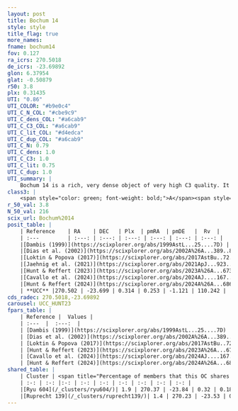 ```yaml
---
layout: post
title: Bochum 14
style: style
title_flag: true
more_names: 
fname: bochum14
fov: 0.127
ra_icrs: 270.5018
de_icrs: -23.69892
glon: 6.37954
glat: -0.50879
r50: 3.8
plx: 0.31435
UTI: "0.86"
UTI_COLOR: "#b9e0c4"
UTI_C_N_COL: "#cbe9c9"
UTI_C_dens_COL: "#a6cab9"
UTI_C_C3_COL: "#a6cab9"
UTI_C_lit_COL: "#d4edca"
UTI_C_dup_COL: "#a6cab9"
UTI_C_N: 0.79
UTI_C_dens: 1.0
UTI_C_C3: 1.0
UTI_C_lit: 0.75
UTI_C_dup: 1.0
UTI_summary: |
    Bochum 14 is a rich, very dense object of very high C3 quality. It is well-studied in the literature. This object shares a very small percentage of members with 2 later reported entries.
class3: |
    <span style="color: green; font-weight: bold;">A</span><span style="color: green; font-weight: bold;">A</span>
r_50_val: 3.8
N_50_val: 216
scix_url: Bochum%2014
posit_table: |
    | Reference    | RA    | DEC   | Plx  | pmRA  | pmDE   |  Rv  |
    | :---         | :---: | :---: | :---: | :---: | :---: | :---: |
    |[Dambis (1999)](https://scixplorer.org/abs/1999AstL...25....7D) | 270.5 | -23.7 | -- | -- | -- | -- |
    |[Dias et al. (2002)](https://scixplorer.org/abs/2002A%26A...389..871D) | 270.5 | -23.683 | -- | -1.75 | -1.63 | -- |
    |[Loktin & Popova (2017)](https://scixplorer.org/abs/2017AstBu..72..257L) | 270.495 | -23.684 | -- | -1.75 | -1.63 | -- |
    |[Jaehnig et al. (2021)](https://scixplorer.org/abs/2021ApJ...923..129J) | 270.517 | -23.698 | 0.311 | 0.251 | -1.063 | -- |
    |[Hunt & Reffert (2023)](https://scixplorer.org/abs/2023A%26A...673A.114H) | 270.5 | -23.697 | 0.313 | 0.25 | -1.117 | 57.733 |
    |[Cavallo et al. (2024)](https://scixplorer.org/abs/2024AJ....167...12C) | 270.523 | -23.695 | 0.313 | -- | -- | -- |
    |[Hunt & Reffert (2024)](https://scixplorer.org/abs/2024A%26A...686A..42H) | 270.5 | -23.697 | 0.313 | 0.25 | -1.117 | 57.733 |
    | **UCC** |270.502 | -23.699 | 0.314 | 0.253 | -1.121 | 110.242 | 
cds_radec: 270.5018,-23.69892
carousel: UCC_HUNT23
fpars_table: |
    | Reference |  Values |
    | :---  |  :---:  |
    | [Dambis (1999)](https://scixplorer.org/abs/1999AstL...25....7D) | `E_B-V_=1.566, DM0=9.22, log_age_=6.9` |
    | [Dias et al. (2002)](https://scixplorer.org/abs/2002A%26A...389..871D) | `E(B-V)=1.508, Dist=578.0, Age=6.996` |
    | [Loktin & Popova (2017)](https://scixplorer.org/abs/2017AstBu..72..257L) | `E(B-V)=1.508, Dmod=9.086, logt=6.996` |
    | [Hunt & Reffert (2023)](https://scixplorer.org/abs/2023A%26A...673A.114H) | `AV50=5.182, diffAV50=3.129, MOD50=12.324, logAge50=7.122` |
    | [Cavallo et al. (2024)](https://scixplorer.org/abs/2024AJ....167...12C) | `AV50=5.13, dMod50=12.51, logAge50=6.78, [Fe/H]50=0.47` |
    | [Hunt & Reffert (2024)](https://scixplorer.org/abs/2024A%26A...686A..42H) | `MassJ=3287.15` |
shared_table: |
    | Cluster | <span title="Percentage of members that this OC shares with the ones listed">%</span>   | RA   | DEC   | Plx   | pmRA  | pmDE  | Rv | UTI |
    | :-: | :-: |:-: | :-: | :-: | :-: | :-: | :-: | :-: |
    |[Ryu 604](/_clusters/ryu604/)| 1.9 | 270.37 | -23.84 | 0.32 | 0.18 | -1.08 | 20.3 |0.14 |
    |[Ruprecht 139](/_clusters/ruprecht139/)| 1.4 | 270.23 | -23.53 | 0.32 | -0.01 | -1.41 | 1.35 |0.75 |
---
```


